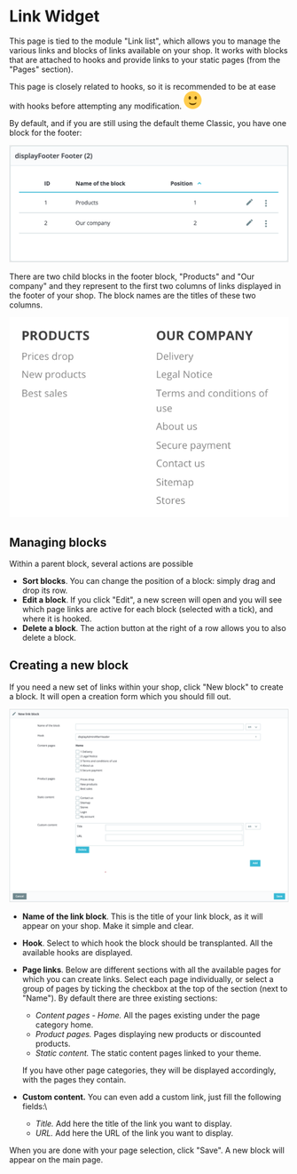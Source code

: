 # Link Widget

This page is tied to the module "Link list", which allows you to manage the various links and blocks of links available on your shop. It works with blocks that are attached to hooks and provide links to your static pages (from the "Pages" section).&#x20;

This page is closely related to hooks, so it is recommended to be at ease with hooks before attempting any modification. ![(smile)](<../../../.gitbook/assets/smile (6) (6) (4).svg>)

By default, and if you are still using the default theme Classic, you have one block for the footer:

![](<../../../.gitbook/assets/64225498 (2).png>)

There are two child blocks in the footer block, "Products" and "Our company" and they represent to the first two columns of links displayed in the footer of your shop. The block names are the titles of these two columns.

![](<../../../.gitbook/assets/51839456 (4) (4) (3).png>)

## Managing blocks <a href="#linkwidget-managingblocks" id="linkwidget-managingblocks"></a>

Within a parent block, several actions are possible

* **Sort blocks**. You can change the position of a block: simply drag and drop its row.
* **Edit a block**. If you click "Edit", a new screen will open and you will see which page links are active for each block (selected with a tick), and where it is hooked.&#x20;
* **Delete a block**. The action button at the right of a row allows you to also delete a block.&#x20;

## Creating a new block <a href="#linkwidget-creatinganewblock" id="linkwidget-creatinganewblock"></a>

If you need a new set of links within your shop, click "New block" to create a block. It will open a creation form which you should fill out.

![](<../../../.gitbook/assets/64225499 (3) (1) (3).png>)

* **Name of the link block**. This is the title of your link block, as it will appear on your shop. Make it simple and clear.
* **Hook**. Select to which hook the block should be transplanted. All the available hooks are displayed.
*   **Page links**. Below are different sections with all the available pages for which you can create links. Select each page individually, or select a group of pages by ticking the checkbox at the top of the section (next to "Name"). By default there are three existing sections:

    * _Content pages - Home._ All the pages existing under the page category home.
    * _Product pages._ Pages displaying new products or discounted products.
    * _Static content._ The static content pages linked to your theme.

    If you have other page categories, they will be displayed accordingly, with the pages they contain.
* **Custom content.** You can even add a custom link, just fill the following fields:\

  * _Title._ Add here the title of the link you want to display.
  * _URL._ Add here the URL of the link you want to display.

When you are done with your page selection, click "Save". A new block will appear on the main page.
